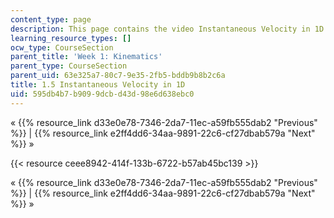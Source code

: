 ```yaml
---
content_type: page
description: This page contains the video Instantaneous Velocity in 1D.
learning_resource_types: []
ocw_type: CourseSection
parent_title: 'Week 1: Kinematics'
parent_type: CourseSection
parent_uid: 63e325a7-80c7-9e35-2fb5-bddb9b8b2c6a
title: 1.5 Instantaneous Velocity in 1D
uid: 595db4b7-b909-9dcb-d43d-98e6d638ebc0
---
```


« {{% resource_link d33e0e78-7346-2da7-11ec-a59fb555dab2 "Previous" %}} | {{% resource_link e2ff4dd6-34aa-9891-22c6-cf27dbab579a "Next" %}} »

{{< resource ceee8942-414f-133b-6722-b57ab45bc139 >}}

« {{% resource_link d33e0e78-7346-2da7-11ec-a59fb555dab2 "Previous" %}} | {{% resource_link e2ff4dd6-34aa-9891-22c6-cf27dbab579a "Next" %}} »